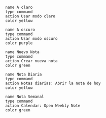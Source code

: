 

```button
name A claro
type command
action Usar modo claro
color yellow
```

```button
name A oscuro
type command
action Usar modo oscuro
color purple
```

```button
name Nuevo Nota
type command
action Crear nueva nota
color green
```

```button
name Nota Diaria
type command
action Notas diarias: Abrir la nota de hoy
color yellow
```

```button
name Nota Semanal
type command
action Calendar: Open Weekly Note
color green
```





